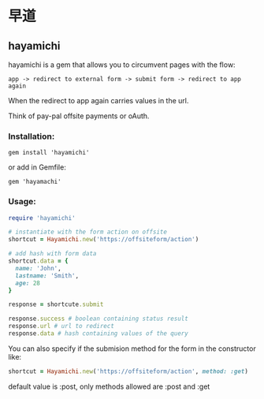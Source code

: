 # 早道 
## hayamichi

hayamichi is a gem that allows you to circumvent pages with the flow:  

`app -> redirect to external form -> submit form -> redirect to app again`  

When the redirect to app again carries values in the url.  

Think of pay-pal offsite payments or oAuth.  

### Installation:

`gem install 'hayamichi'`  

or add in Gemfile:  

`gem 'hayamachi'` 

### Usage:

```ruby
require 'hayamichi'

# instantiate with the form action on offsite
shortcut = Hayamichi.new('https://offsiteform/action')

# add hash with form data
shortcut.data = {
  name: 'John',
  lastname: 'Smith',
  age: 28
}

response = shortcute.submit

response.success # boolean containing status result
response.url # url to redirect
response.data # hash containing values of the query
```


You can also specify if the submision method for the form in the constructor like:

```ruby
shortcut = Hayamichi.new('https://offsiteform/action', method: :get)
```

default value is :post, only methods allowed are :post and :get
